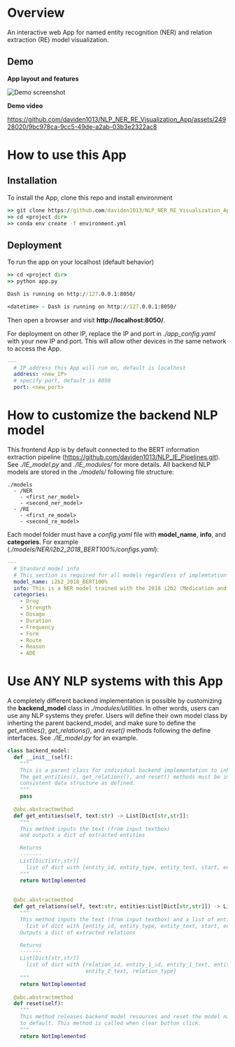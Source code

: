 # Overview
An interactive web App for named entity recognition (NER) and relation extraction (RE) model visualization. 
## Demo
**App layout and features**

![Demo screenshot](https://github.com/daviden1013/NLP_NER_RE_Visualization_App/assets/24928020/ba18b5bd-0630-4947-90f0-cb7d3b574c14)

**Demo video**

https://github.com/daviden1013/NLP_NER_RE_Visualization_App/assets/24928020/9bc978ca-9cc5-49de-a2ab-03b3e2322ac8

# How to use this App
## Installation
To install the App, clone this repo and install environment
~~~cmd
>> git clone https://github.com/daviden1013/NLP_NER_RE_Visualization_App.git
>> cd <project dir>
>> conda env create -f environment.yml
~~~
## Deployment
To run the app on your localhost (default behavior)
~~~cmd
>> cd <project dir>
>> python app.py

Dash is running on http://127.0.0.1:8050/

<datetime> - Dash is running on http://127.0.0.1:8050/
~~~
Then open a browser and visit **http://localhost:8050/**.

For deployment on other IP, replace the IP and port in *./app_config.yaml* with your new IP and port. This will allow other devices in the same network to access the App. 
~~~yaml
---
  # IP address this App will run on, default is localhost
  address: <new_IP>
  # specify port, default is 8050
  port: <new_port>
~~~
# How to customize the backend NLP model
This frontend App is by default connected to the BERT information extraction pipeline (https://github.com/daviden1013/NLP_IE_Pipelines.git). See *./IE_model.py* and *./IE_modules/* for more details.
All backend NLP models are stored in the *./models/* following file structure:
~~~
./models
  - /NER
    - <first_ner_model>
    - <second_ner_model>
  - /RE
    - <first_re_model>
    - <second_re_model>
~~~
Each model folder must have a *config.yaml* file with **model_name**, **info**, and **categories**. For example (*./models/NER/i2b2_2018_BERT100%/configs.yaml*):
~~~yaml
---
  # Standard model info
  # This section is required for all models regardless of implemtation
  model_name: i2b2_2018_BERT100%
  info: This is a NER model trained with the 2018 i2b2 (Medication and ADE extraction) challenge training set. 
  categories:
    - Drug
    - Strength
    - Dosage
    - Duration
    - Frequency
    - Form
    - Route
    - Reason
    - ADE
~~~


# Use ANY NLP systems with this App
A completely different backend implementation is possible by customizing the **backend_model** class in *./modules/utilities*. In other words, users can use any NLP systems they prefer. 
Users will define their own model class by inherting the parent backend_model, and make sure to define the *get_entities()*, *get_relations()*, and *reset()* methods following the define interfaces. 
See *./IE_model.py* for an example. 
~~~python
class backend_model:
  def __init__(self):
    """
    This is a parent class for individual backend implementation to inherit
    The get_entities(), get_relations(), and reset() methods must be implemented and return 
    consistent data structure as defined.
    """
    pass
  
  @abc.abstractmethod
  def get_entities(self, text:str) -> List[Dict[str,str]]:
    """
    This method inputs the text (from input textbox) 
    and outputs a dict of extracted entities

    Returns
    -------
    List[Dict[str,str]]
      list of dict with {entity_id, entity_type, entity_text, start, end}
    """
    return NotImplemented
    
    
  @abc.abstractmethod
  def get_relations(self, text:str, entities:List[Dict[str,str]]) -> List[Dict[str,str]]:
    """
    This method inputs the text (from input textbox) and a list of entities:
      list of dict with {entity_id, entity_type, entity_text, start, end}
    Outputs a dict of extracted relations

    Returns
    -------
    List[Dict[str,str]]
      list of dict with {relation_id, entity_1_id, entity_1_text, entity_2_id, 
                         entity_2_text, relation_type}
    """
    return NotImplemented
  
  @abc.abstractmethod
  def reset(self):
    """
    This method releases backend model resources and reset the model names (if any)
    to default. This method is called when clear button click. 
    """
    return NotImplemented
~~~





